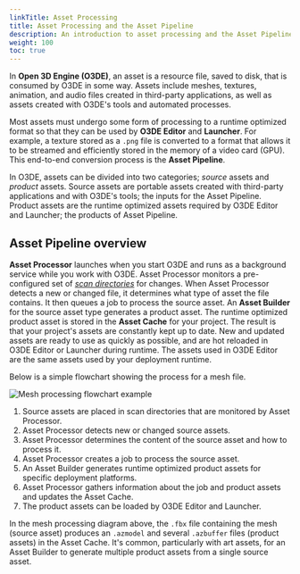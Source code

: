 ```yaml
---
linkTitle: Asset Processing 
title: Asset Processing and the Asset Pipeline 
description: An introduction to asset processing and the Asset Pipeline in Open 3D Engine (O3DE).
weight: 100
toc: true
---
```


In **Open 3D Engine (O3DE)**, an asset is a resource file, saved to disk, that is consumed by O3DE in some way. Assets include meshes, textures, animation, and audio files created in third-party applications, as well as assets created with O3DE's tools and automated processes.

Most assets must undergo some form of processing to a runtime optimized format so that they can be used by **O3DE Editor** and **Launcher**. For example, a texture stored as a `.png` file is converted to a format that allows it to be streamed and efficiently stored in the memory of a video card (GPU). This end-to-end conversion process is the **Asset Pipeline**.

In O3DE, assets can be divided into two categories; *source* assets and *product* assets. Source assets are portable assets created with third-party applications and with O3DE's tools; the inputs for the Asset Pipeline. Product assets are the runtime optimized assets required by O3DE Editor and Launcher; the products of Asset Pipeline.

## Asset Pipeline overview

**Asset Processor** launches when you start O3DE and runs as a background service while you work with O3DE. Asset Processor monitors a pre-configured set of [*scan directories*](scan-directories) for changes. When Asset Processor detects a new or changed file, it determines what type of asset the file contains. It then queues a job to process the source asset. An **Asset Builder** for the source asset type generates a product asset. The runtime optimized product asset is stored in the **Asset Cache** for your project. The result is that your project's assets are constantly kept up to date. New and updated assets are ready to use as quickly as possible, and are hot reloaded in O3DE Editor or Launcher during runtime. The assets used in O3DE Editor are the same assets used by your deployment runtime.

Below is a simple flowchart showing the process for a mesh file.

![Mesh processing flowchart example](/images/user-guide/assets/pipeline/mesh-processing.svg)

1. Source assets are placed in scan directories that are monitored by Asset Processor.
1. Asset Processor detects new or changed source assets.
1. Asset Processor determines the content of the source asset and how to process it.
1. Asset Processor creates a job to process the source asset.
1. An Asset Builder generates runtime optimized product assets for specific deployment platforms.
1. Asset Processor gathers information about the job and product assets and updates the Asset Cache.
1. The product assets can be loaded by O3DE Editor and Launcher.

In the mesh processing diagram above, the `.fbx` file containing the mesh (source asset) produces an `.azmodel` and several `.azbuffer` files (product assets) in the Asset Cache. It's common, particularly with art assets, for an Asset Builder to generate multiple product assets from a single source asset.
